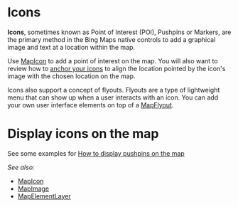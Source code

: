 # Icons

**Icons**, sometimes known as Point of Interest (POI), Pushpins or Markers, are the primary method in the Bing Maps native controls to add
a graphical image and text at a location within the map.

Use [MapIcon](../map-control-api/MapIcon-class.md) to add a point of interest on the map. You will also want to review how to [anchor your icons](anchoring-mapIcons.md) to
align the location pointed by the icon's image with the chosen location on the map.

Icons also support a concept of flyouts.  Flyouts are a type of lightweight menu that can show up when a user interacts with an icon. You
can add your own user interface elements on top of a [MapFlyout](display-flyout.md).

# Display icons on the map

See some examples for [How to display pushpins on the map](display-points-of-interest.md)

_See also:_

* [MapIcon](../map-control-api/MapIcon-class.md)
* [MapImage](../map-control-api/MapImage-class.md)
* [MapElementLayer](../map-control-api/MapElementLayer-class.md)
